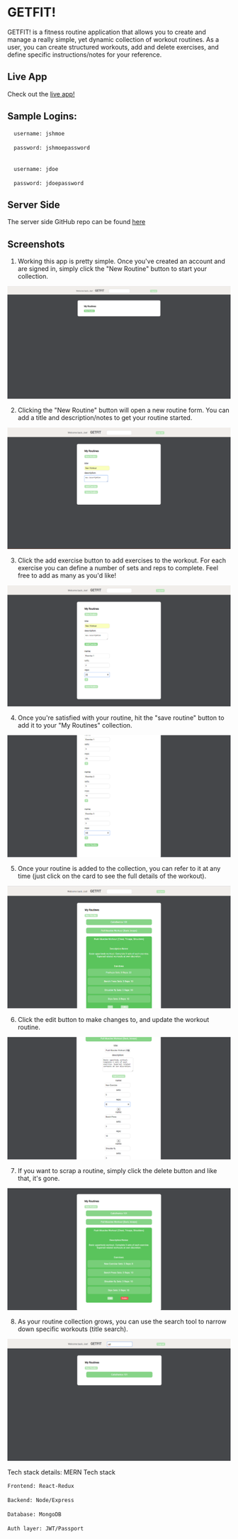 # GETFIT!
GETFIT! is a fitness routine application that allows you to create and manage a really simple, yet dynamic collection of workout routines. As a user, you can create structured workouts, add and delete exercises, and define specific instructions/notes for your reference.

## Live App
Check out the [live app!](https://ancient-scrubland-31758.herokuapp.com/) 

## Sample Logins:
```
  username: jshmoe

  password: jshmoepassword
  
  
  username: jdoe

  password: jdoepassword
```

## Server Side
The server side GitHub repo can be found [here](https://github.com/thinkful-ei23/tarik-getfit-app-server)

## Screenshots

1. Working this app is pretty simple. Once you've created an account and are signed in, simply click the "New Routine" button to start
   your collection.
   
![alt text](https://github.com/thinkful-ei23/tarik-getfit-app-client/blob/master/screenshots/Step%201.png)


2. Clicking the "New Routine" button will open a new routine form. You can add a title and description/notes to get your routine    started.

![alt text](https://github.com/thinkful-ei23/tarik-getfit-app-client/blob/master/screenshots/Step%202.png)


3. Click the add exercise button to add exercises to the workout. For each exercise you can define a number of sets and reps to complete. Feel free to add as many as you'd like!

![alt text](https://github.com/thinkful-ei23/tarik-getfit-app-client/blob/master/screenshots/Step%203.png)


4. Once you're satisfied with your routine, hit the "save routine" button to add it to your "My Routines" collection.

![alt text](https://github.com/thinkful-ei23/tarik-getfit-app-client/blob/master/screenshots/Step%204.png)


5. Once your routine is added to the collection, you can refer to it at any time (just click on the card to see the full details of the workout).

![alt text](https://github.com/thinkful-ei23/tarik-getfit-app-client/blob/master/screenshots/Step%205.png)


6. Click the edit button to make changes to, and update the workout routine.

![alt text](https://github.com/thinkful-ei23/tarik-getfit-app-client/blob/master/screenshots/Step%206.png)


7. If you want to scrap a routine, simply click the delete button and like that, it's gone.

![alt text](https://github.com/thinkful-ei23/tarik-getfit-app-client/blob/master/screenshots/Step%207.png)


8. As your routine collection grows, you can use the search tool to narrow down specific workouts (title search).

![alt text](https://github.com/thinkful-ei23/tarik-getfit-app-client/blob/master/screenshots/Step%208.png)


Tech stack details:
  MERN Tech stack
  
    Frontend: React-Redux
    
    Backend: Node/Express
    
    Database: MongoDB
    
    Auth layer: JWT/Passport
